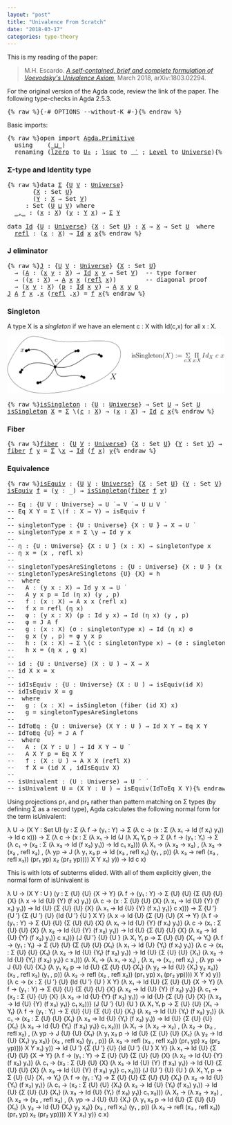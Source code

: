 ```yaml
---
layout: "post"
title: "Univalence From Scratch"
date: "2018-03-17"
categories: type-theory
---
```


This is my reading of the paper:

> M.H. Escardo. [*A self-contained, brief and complete formulation of Voevodsky's
Univalence Axiom*](https://arxiv.org/abs/1803.02294), March 2018, arXiv:1803.02294.

For the original version of the Agda code, review the link of the paper.
The following type-checks in Agda 2.5.3.

<pre class="Agda">{% raw %}<a id="430" class="Symbol">{-#</a> <a id="434" class="Keyword">OPTIONS</a> <a id="442" class="Option">--without-K</a> <a id="454" class="Symbol">#-}</a>{% endraw %}</pre>

Basic imports:

<pre class="Agda">{% raw %}<a id="499" class="Keyword">open</a> <a id="504" class="Keyword">import</a> <a id="511" href="Agda.Primitive.html" class="Module">Agda.Primitive</a>
  <a id="528" class="Keyword">using</a>    <a id="537" class="Symbol">(</a><a id="538" href="Agda.Primitive.html#_%E2%8A%94_" class="Primitive Operator">_⊔_</a><a id="541" class="Symbol">)</a>
  <a id="545" class="Keyword">renaming</a> <a id="554" class="Symbol">(</a><a id="555" href="Agda.Primitive.html#lzero" class="Primitive">lzero</a> <a id="561" class="Symbol">to</a> <a id="564" href="Agda.Primitive.html#lzero" class="Primitive">U₀</a> <a id="567" class="Symbol">;</a> <a id="569" href="Agda.Primitive.html#lsuc" class="Primitive">lsuc</a> <a id="574" class="Symbol">to</a> <a id="577" href="Agda.Primitive.html#lsuc" class="Primitive">_′</a> <a id="580" class="Symbol">;</a> <a id="582" href="Agda.Primitive.html#Level" class="Postulate">Level</a> <a id="588" class="Symbol">to</a> <a id="591" href="Agda.Primitive.html#Level" class="Postulate">Universe</a><a id="599" class="Symbol">)</a>{% endraw %}</pre>

### Σ-type and Identity type

<pre class="Agda">{% raw %}<a id="656" class="Keyword">data</a> <a id="Σ" href="{% endraw %}{% link _posts/2018-03-17-univalence-from-scratch.md %}{% raw %}#%CE%A3" class="Datatype">Σ</a> <a id="663" class="Symbol">{</a><a id="664" href="{% endraw %}{% link _posts/2018-03-17-univalence-from-scratch.md %}{% raw %}#664" class="Bound">U</a> <a id="666" href="{% endraw %}{% link _posts/2018-03-17-univalence-from-scratch.md %}{% raw %}#666" class="Bound">V</a> <a id="668" class="Symbol">:</a> <a id="670" href="Agda.Primitive.html#Universe" class="Postulate">Universe</a><a id="678" class="Symbol">}</a>
       <a id="687" class="Symbol">{</a><a id="688" href="{% endraw %}{% link _posts/2018-03-17-univalence-from-scratch.md %}{% raw %}#688" class="Bound">X</a> <a id="690" class="Symbol">:</a> <a id="692" class="PrimitiveType">Set</a> <a id="696" href="{% endraw %}{% link _posts/2018-03-17-univalence-from-scratch.md %}{% raw %}#664" class="Bound">U</a><a id="697" class="Symbol">}</a>
       <a id="706" class="Symbol">(</a><a id="707" href="{% endraw %}{% link _posts/2018-03-17-univalence-from-scratch.md %}{% raw %}#707" class="Bound">Y</a> <a id="709" class="Symbol">:</a> <a id="711" href="{% endraw %}{% link _posts/2018-03-17-univalence-from-scratch.md %}{% raw %}#688" class="Bound">X</a> <a id="713" class="Symbol">→</a> <a id="715" class="PrimitiveType">Set</a> <a id="719" href="{% endraw %}{% link _posts/2018-03-17-univalence-from-scratch.md %}{% raw %}#666" class="Bound">V</a><a id="720" class="Symbol">)</a>
     <a id="727" class="Symbol">:</a> <a id="729" class="PrimitiveType">Set</a> <a id="733" class="Symbol">(</a><a id="734" href="{% endraw %}{% link _posts/2018-03-17-univalence-from-scratch.md %}{% raw %}#664" class="Bound">U</a> <a id="736" href="Agda.Primitive.html#_%E2%8A%94_" class="Primitive Operator">⊔</a> <a id="738" href="{% endraw %}{% link _posts/2018-03-17-univalence-from-scratch.md %}{% raw %}#666" class="Bound">V</a><a id="739" class="Symbol">)</a> <a id="741" class="Keyword">where</a>
  <a id="Σ._,_" href="{% endraw %}{% link _posts/2018-03-17-univalence-from-scratch.md %}{% raw %}#%CE%A3._%2C_" class="InductiveConstructor Operator">_,_</a> <a id="753" class="Symbol">:</a> <a id="755" class="Symbol">(</a><a id="756" href="{% endraw %}{% link _posts/2018-03-17-univalence-from-scratch.md %}{% raw %}#756" class="Bound">x</a> <a id="758" class="Symbol">:</a> <a id="760" href="{% endraw %}{% link _posts/2018-03-17-univalence-from-scratch.md %}{% raw %}#688" class="Bound">X</a><a id="761" class="Symbol">)</a> <a id="763" class="Symbol">(</a><a id="764" href="{% endraw %}{% link _posts/2018-03-17-univalence-from-scratch.md %}{% raw %}#764" class="Bound">y</a> <a id="766" class="Symbol">:</a> <a id="768" href="{% endraw %}{% link _posts/2018-03-17-univalence-from-scratch.md %}{% raw %}#707" class="Bound">Y</a> <a id="770" href="{% endraw %}{% link _posts/2018-03-17-univalence-from-scratch.md %}{% raw %}#756" class="Bound">x</a><a id="771" class="Symbol">)</a> <a id="773" class="Symbol">→</a> <a id="775" href="{% endraw %}{% link _posts/2018-03-17-univalence-from-scratch.md %}{% raw %}#%CE%A3" class="Datatype">Σ</a> <a id="777" href="{% endraw %}{% link _posts/2018-03-17-univalence-from-scratch.md %}{% raw %}#707" class="Bound">Y</a>

<a id="780" class="Keyword">data</a> <a id="Id" href="{% endraw %}{% link _posts/2018-03-17-univalence-from-scratch.md %}{% raw %}#Id" class="Datatype">Id</a> <a id="788" class="Symbol">{</a><a id="789" href="{% endraw %}{% link _posts/2018-03-17-univalence-from-scratch.md %}{% raw %}#789" class="Bound">U</a> <a id="791" class="Symbol">:</a> <a id="793" href="Agda.Primitive.html#Universe" class="Postulate">Universe</a><a id="801" class="Symbol">}</a> <a id="803" class="Symbol">{</a><a id="804" href="{% endraw %}{% link _posts/2018-03-17-univalence-from-scratch.md %}{% raw %}#804" class="Bound">X</a> <a id="806" class="Symbol">:</a> <a id="808" class="PrimitiveType">Set</a> <a id="812" href="{% endraw %}{% link _posts/2018-03-17-univalence-from-scratch.md %}{% raw %}#789" class="Bound">U</a><a id="813" class="Symbol">}</a> <a id="815" class="Symbol">:</a> <a id="817" href="{% endraw %}{% link _posts/2018-03-17-univalence-from-scratch.md %}{% raw %}#804" class="Bound">X</a> <a id="819" class="Symbol">→</a> <a id="821" href="{% endraw %}{% link _posts/2018-03-17-univalence-from-scratch.md %}{% raw %}#804" class="Bound">X</a> <a id="823" class="Symbol">→</a> <a id="825" class="PrimitiveType">Set</a> <a id="829" href="{% endraw %}{% link _posts/2018-03-17-univalence-from-scratch.md %}{% raw %}#789" class="Bound">U</a>  <a id="832" class="Keyword">where</a>
  <a id="Id.refl" href="{% endraw %}{% link _posts/2018-03-17-univalence-from-scratch.md %}{% raw %}#Id.refl" class="InductiveConstructor">refl</a> <a id="845" class="Symbol">:</a> <a id="847" class="Symbol">(</a><a id="848" href="{% endraw %}{% link _posts/2018-03-17-univalence-from-scratch.md %}{% raw %}#848" class="Bound">x</a> <a id="850" class="Symbol">:</a> <a id="852" href="{% endraw %}{% link _posts/2018-03-17-univalence-from-scratch.md %}{% raw %}#804" class="Bound">X</a><a id="853" class="Symbol">)</a> <a id="855" class="Symbol">→</a> <a id="857" href="{% endraw %}{% link _posts/2018-03-17-univalence-from-scratch.md %}{% raw %}#Id" class="Datatype">Id</a> <a id="860" href="{% endraw %}{% link _posts/2018-03-17-univalence-from-scratch.md %}{% raw %}#848" class="Bound">x</a> <a id="862" href="{% endraw %}{% link _posts/2018-03-17-univalence-from-scratch.md %}{% raw %}#848" class="Bound">x</a>{% endraw %}</pre>

### J eliminator

<pre class="Agda">{% raw %}<a id="J" href="{% endraw %}{% link _posts/2018-03-17-univalence-from-scratch.md %}{% raw %}#J" class="Function">J</a> <a id="909" class="Symbol">:</a> <a id="911" class="Symbol">{</a><a id="912" href="{% endraw %}{% link _posts/2018-03-17-univalence-from-scratch.md %}{% raw %}#912" class="Bound">U</a> <a id="914" href="{% endraw %}{% link _posts/2018-03-17-univalence-from-scratch.md %}{% raw %}#914" class="Bound">V</a> <a id="916" class="Symbol">:</a> <a id="918" href="Agda.Primitive.html#Universe" class="Postulate">Universe</a><a id="926" class="Symbol">}</a> <a id="928" class="Symbol">{</a><a id="929" href="{% endraw %}{% link _posts/2018-03-17-univalence-from-scratch.md %}{% raw %}#929" class="Bound">X</a> <a id="931" class="Symbol">:</a> <a id="933" class="PrimitiveType">Set</a> <a id="937" href="{% endraw %}{% link _posts/2018-03-17-univalence-from-scratch.md %}{% raw %}#912" class="Bound">U</a><a id="938" class="Symbol">}</a>
  <a id="942" class="Symbol">→</a> <a id="944" class="Symbol">(</a><a id="945" href="{% endraw %}{% link _posts/2018-03-17-univalence-from-scratch.md %}{% raw %}#945" class="Bound">A</a> <a id="947" class="Symbol">:</a> <a id="949" class="Symbol">(</a><a id="950" href="{% endraw %}{% link _posts/2018-03-17-univalence-from-scratch.md %}{% raw %}#950" class="Bound">x</a> <a id="952" href="{% endraw %}{% link _posts/2018-03-17-univalence-from-scratch.md %}{% raw %}#952" class="Bound">y</a> <a id="954" class="Symbol">:</a> <a id="956" href="{% endraw %}{% link _posts/2018-03-17-univalence-from-scratch.md %}{% raw %}#929" class="Bound">X</a><a id="957" class="Symbol">)</a> <a id="959" class="Symbol">→</a> <a id="961" href="{% endraw %}{% link _posts/2018-03-17-univalence-from-scratch.md %}{% raw %}#Id" class="Datatype">Id</a> <a id="964" href="{% endraw %}{% link _posts/2018-03-17-univalence-from-scratch.md %}{% raw %}#950" class="Bound">x</a> <a id="966" href="{% endraw %}{% link _posts/2018-03-17-univalence-from-scratch.md %}{% raw %}#952" class="Bound">y</a> <a id="968" class="Symbol">→</a> <a id="970" class="PrimitiveType">Set</a> <a id="974" href="{% endraw %}{% link _posts/2018-03-17-univalence-from-scratch.md %}{% raw %}#914" class="Bound">V</a><a id="975" class="Symbol">)</a>  <a id="978" class="Comment">-- type former</a>
  <a id="995" class="Symbol">→</a> <a id="997" class="Symbol">((</a><a id="999" href="{% endraw %}{% link _posts/2018-03-17-univalence-from-scratch.md %}{% raw %}#999" class="Bound">x</a> <a id="1001" class="Symbol">:</a> <a id="1003" href="{% endraw %}{% link _posts/2018-03-17-univalence-from-scratch.md %}{% raw %}#929" class="Bound">X</a><a id="1004" class="Symbol">)</a> <a id="1006" class="Symbol">→</a> <a id="1008" href="{% endraw %}{% link _posts/2018-03-17-univalence-from-scratch.md %}{% raw %}#945" class="Bound">A</a> <a id="1010" href="{% endraw %}{% link _posts/2018-03-17-univalence-from-scratch.md %}{% raw %}#999" class="Bound">x</a> <a id="1012" href="{% endraw %}{% link _posts/2018-03-17-univalence-from-scratch.md %}{% raw %}#999" class="Bound">x</a> <a id="1014" class="Symbol">(</a><a id="1015" href="{% endraw %}{% link _posts/2018-03-17-univalence-from-scratch.md %}{% raw %}#Id.refl" class="InductiveConstructor">refl</a> <a id="1020" href="{% endraw %}{% link _posts/2018-03-17-univalence-from-scratch.md %}{% raw %}#999" class="Bound">x</a><a id="1021" class="Symbol">))</a>        <a id="1031" class="Comment">-- diagonal proof</a>
  <a id="1051" class="Symbol">→</a> <a id="1053" class="Symbol">(</a><a id="1054" href="{% endraw %}{% link _posts/2018-03-17-univalence-from-scratch.md %}{% raw %}#1054" class="Bound">x</a> <a id="1056" href="{% endraw %}{% link _posts/2018-03-17-univalence-from-scratch.md %}{% raw %}#1056" class="Bound">y</a> <a id="1058" class="Symbol">:</a> <a id="1060" href="{% endraw %}{% link _posts/2018-03-17-univalence-from-scratch.md %}{% raw %}#929" class="Bound">X</a><a id="1061" class="Symbol">)</a> <a id="1063" class="Symbol">(</a><a id="1064" href="{% endraw %}{% link _posts/2018-03-17-univalence-from-scratch.md %}{% raw %}#1064" class="Bound">p</a> <a id="1066" class="Symbol">:</a> <a id="1068" href="{% endraw %}{% link _posts/2018-03-17-univalence-from-scratch.md %}{% raw %}#Id" class="Datatype">Id</a> <a id="1071" href="{% endraw %}{% link _posts/2018-03-17-univalence-from-scratch.md %}{% raw %}#1054" class="Bound">x</a> <a id="1073" href="{% endraw %}{% link _posts/2018-03-17-univalence-from-scratch.md %}{% raw %}#1056" class="Bound">y</a><a id="1074" class="Symbol">)</a> <a id="1076" class="Symbol">→</a> <a id="1078" href="{% endraw %}{% link _posts/2018-03-17-univalence-from-scratch.md %}{% raw %}#945" class="Bound">A</a> <a id="1080" href="{% endraw %}{% link _posts/2018-03-17-univalence-from-scratch.md %}{% raw %}#1054" class="Bound">x</a> <a id="1082" href="{% endraw %}{% link _posts/2018-03-17-univalence-from-scratch.md %}{% raw %}#1056" class="Bound">y</a> <a id="1084" href="{% endraw %}{% link _posts/2018-03-17-univalence-from-scratch.md %}{% raw %}#1064" class="Bound">p</a>
<a id="1086" href="{% endraw %}{% link _posts/2018-03-17-univalence-from-scratch.md %}{% raw %}#J" class="Function">J</a> <a id="1088" href="{% endraw %}{% link _posts/2018-03-17-univalence-from-scratch.md %}{% raw %}#1088" class="Bound">A</a> <a id="1090" href="{% endraw %}{% link _posts/2018-03-17-univalence-from-scratch.md %}{% raw %}#1090" class="Bound">f</a> <a id="1092" href="{% endraw %}{% link _posts/2018-03-17-univalence-from-scratch.md %}{% raw %}#1092" class="Bound">x</a> <a id="1094" class="DottedPattern Symbol">.</a><a id="1095" href="{% endraw %}{% link _posts/2018-03-17-univalence-from-scratch.md %}{% raw %}#1092" class="DottedPattern Bound">x</a> <a id="1097" class="Symbol">(</a><a id="1098" href="{% endraw %}{% link _posts/2018-03-17-univalence-from-scratch.md %}{% raw %}#Id.refl" class="InductiveConstructor">refl</a> <a id="1103" class="DottedPattern Symbol">.</a><a id="1104" href="{% endraw %}{% link _posts/2018-03-17-univalence-from-scratch.md %}{% raw %}#1092" class="DottedPattern Bound">x</a><a id="1105" class="Symbol">)</a> <a id="1107" class="Symbol">=</a> <a id="1109" href="{% endraw %}{% link _posts/2018-03-17-univalence-from-scratch.md %}{% raw %}#1090" class="Bound">f</a> <a id="1111" href="{% endraw %}{% link _posts/2018-03-17-univalence-from-scratch.md %}{% raw %}#1092" class="Bound">x</a>{% endraw %}</pre>

### Singleton

A type X is a *singleton* if we have
an element c : X with Id(c,x) for all x : X.

![path](/assets/images/issinglenton.png)

<pre class="Agda">{% raw %}<a id="isSingleton" href="{% endraw %}{% link _posts/2018-03-17-univalence-from-scratch.md %}{% raw %}#isSingleton" class="Function">isSingleton</a> <a id="1290" class="Symbol">:</a> <a id="1292" class="Symbol">{</a><a id="1293" href="{% endraw %}{% link _posts/2018-03-17-univalence-from-scratch.md %}{% raw %}#1293" class="Bound">U</a> <a id="1295" class="Symbol">:</a> <a id="1297" href="Agda.Primitive.html#Universe" class="Postulate">Universe</a><a id="1305" class="Symbol">}</a> <a id="1307" class="Symbol">→</a> <a id="1309" class="PrimitiveType">Set</a> <a id="1313" href="{% endraw %}{% link _posts/2018-03-17-univalence-from-scratch.md %}{% raw %}#1293" class="Bound">U</a> <a id="1315" class="Symbol">→</a> <a id="1317" class="PrimitiveType">Set</a> <a id="1321" href="{% endraw %}{% link _posts/2018-03-17-univalence-from-scratch.md %}{% raw %}#1293" class="Bound">U</a>
<a id="1323" href="{% endraw %}{% link _posts/2018-03-17-univalence-from-scratch.md %}{% raw %}#isSingleton" class="Function">isSingleton</a> <a id="1335" href="{% endraw %}{% link _posts/2018-03-17-univalence-from-scratch.md %}{% raw %}#1335" class="Bound">X</a> <a id="1337" class="Symbol">=</a> <a id="1339" href="{% endraw %}{% link _posts/2018-03-17-univalence-from-scratch.md %}{% raw %}#%CE%A3" class="Datatype">Σ</a> <a id="1341" class="Symbol">\(</a><a id="1343" href="{% endraw %}{% link _posts/2018-03-17-univalence-from-scratch.md %}{% raw %}#1343" class="Bound">c</a> <a id="1345" class="Symbol">:</a> <a id="1347" href="{% endraw %}{% link _posts/2018-03-17-univalence-from-scratch.md %}{% raw %}#1335" class="Bound">X</a><a id="1348" class="Symbol">)</a> <a id="1350" class="Symbol">→</a> <a id="1352" class="Symbol">(</a><a id="1353" href="{% endraw %}{% link _posts/2018-03-17-univalence-from-scratch.md %}{% raw %}#1353" class="Bound">x</a> <a id="1355" class="Symbol">:</a> <a id="1357" href="{% endraw %}{% link _posts/2018-03-17-univalence-from-scratch.md %}{% raw %}#1335" class="Bound">X</a><a id="1358" class="Symbol">)</a> <a id="1360" class="Symbol">→</a> <a id="1362" href="{% endraw %}{% link _posts/2018-03-17-univalence-from-scratch.md %}{% raw %}#Id" class="Datatype">Id</a> <a id="1365" href="{% endraw %}{% link _posts/2018-03-17-univalence-from-scratch.md %}{% raw %}#1343" class="Bound">c</a> <a id="1367" href="{% endraw %}{% link _posts/2018-03-17-univalence-from-scratch.md %}{% raw %}#1353" class="Bound">x</a>{% endraw %}</pre>

### Fiber

<pre class="Agda">{% raw %}<a id="fiber" href="{% endraw %}{% link _posts/2018-03-17-univalence-from-scratch.md %}{% raw %}#fiber" class="Function">fiber</a> <a id="1411" class="Symbol">:</a> <a id="1413" class="Symbol">{</a><a id="1414" href="{% endraw %}{% link _posts/2018-03-17-univalence-from-scratch.md %}{% raw %}#1414" class="Bound">U</a> <a id="1416" href="{% endraw %}{% link _posts/2018-03-17-univalence-from-scratch.md %}{% raw %}#1416" class="Bound">V</a> <a id="1418" class="Symbol">:</a> <a id="1420" href="Agda.Primitive.html#Universe" class="Postulate">Universe</a><a id="1428" class="Symbol">}</a> <a id="1430" class="Symbol">{</a><a id="1431" href="{% endraw %}{% link _posts/2018-03-17-univalence-from-scratch.md %}{% raw %}#1431" class="Bound">X</a> <a id="1433" class="Symbol">:</a> <a id="1435" class="PrimitiveType">Set</a> <a id="1439" href="{% endraw %}{% link _posts/2018-03-17-univalence-from-scratch.md %}{% raw %}#1414" class="Bound">U</a><a id="1440" class="Symbol">}</a> <a id="1442" class="Symbol">{</a><a id="1443" href="{% endraw %}{% link _posts/2018-03-17-univalence-from-scratch.md %}{% raw %}#1443" class="Bound">Y</a> <a id="1445" class="Symbol">:</a> <a id="1447" class="PrimitiveType">Set</a> <a id="1451" href="{% endraw %}{% link _posts/2018-03-17-univalence-from-scratch.md %}{% raw %}#1416" class="Bound">V</a><a id="1452" class="Symbol">}</a> <a id="1454" class="Symbol">→</a> <a id="1456" class="Symbol">(</a><a id="1457" href="{% endraw %}{% link _posts/2018-03-17-univalence-from-scratch.md %}{% raw %}#1431" class="Bound">X</a> <a id="1459" class="Symbol">→</a> <a id="1461" href="{% endraw %}{% link _posts/2018-03-17-univalence-from-scratch.md %}{% raw %}#1443" class="Bound">Y</a><a id="1462" class="Symbol">)</a> <a id="1464" class="Symbol">→</a> <a id="1466" href="{% endraw %}{% link _posts/2018-03-17-univalence-from-scratch.md %}{% raw %}#1443" class="Bound">Y</a> <a id="1468" class="Symbol">→</a> <a id="1470" class="PrimitiveType">Set</a> <a id="1474" class="Symbol">(</a><a id="1475" href="{% endraw %}{% link _posts/2018-03-17-univalence-from-scratch.md %}{% raw %}#1414" class="Bound">U</a> <a id="1477" href="Agda.Primitive.html#_%E2%8A%94_" class="Primitive Operator">⊔</a> <a id="1479" href="{% endraw %}{% link _posts/2018-03-17-univalence-from-scratch.md %}{% raw %}#1416" class="Bound">V</a><a id="1480" class="Symbol">)</a>
<a id="1482" href="{% endraw %}{% link _posts/2018-03-17-univalence-from-scratch.md %}{% raw %}#fiber" class="Function">fiber</a> <a id="1488" href="{% endraw %}{% link _posts/2018-03-17-univalence-from-scratch.md %}{% raw %}#1488" class="Bound">f</a> <a id="1490" href="{% endraw %}{% link _posts/2018-03-17-univalence-from-scratch.md %}{% raw %}#1490" class="Bound">y</a> <a id="1492" class="Symbol">=</a> <a id="1494" href="{% endraw %}{% link _posts/2018-03-17-univalence-from-scratch.md %}{% raw %}#%CE%A3" class="Datatype">Σ</a> <a id="1496" class="Symbol">\</a><a id="1497" href="{% endraw %}{% link _posts/2018-03-17-univalence-from-scratch.md %}{% raw %}#1497" class="Bound">x</a> <a id="1499" class="Symbol">→</a> <a id="1501" href="{% endraw %}{% link _posts/2018-03-17-univalence-from-scratch.md %}{% raw %}#Id" class="Datatype">Id</a> <a id="1504" class="Symbol">(</a><a id="1505" href="{% endraw %}{% link _posts/2018-03-17-univalence-from-scratch.md %}{% raw %}#1488" class="Bound">f</a> <a id="1507" href="{% endraw %}{% link _posts/2018-03-17-univalence-from-scratch.md %}{% raw %}#1497" class="Bound">x</a><a id="1508" class="Symbol">)</a> <a id="1510" href="{% endraw %}{% link _posts/2018-03-17-univalence-from-scratch.md %}{% raw %}#1490" class="Bound">y</a>{% endraw %}</pre>

### Equivalence

<pre class="Agda">{% raw %}<a id="isEquiv" href="{% endraw %}{% link _posts/2018-03-17-univalence-from-scratch.md %}{% raw %}#isEquiv" class="Function">isEquiv</a> <a id="1562" class="Symbol">:</a> <a id="1564" class="Symbol">{</a><a id="1565" href="{% endraw %}{% link _posts/2018-03-17-univalence-from-scratch.md %}{% raw %}#1565" class="Bound">U</a> <a id="1567" href="{% endraw %}{% link _posts/2018-03-17-univalence-from-scratch.md %}{% raw %}#1567" class="Bound">V</a> <a id="1569" class="Symbol">:</a> <a id="1571" href="Agda.Primitive.html#Universe" class="Postulate">Universe</a><a id="1579" class="Symbol">}</a> <a id="1581" class="Symbol">{</a><a id="1582" href="{% endraw %}{% link _posts/2018-03-17-univalence-from-scratch.md %}{% raw %}#1582" class="Bound">X</a> <a id="1584" class="Symbol">:</a> <a id="1586" class="PrimitiveType">Set</a> <a id="1590" href="{% endraw %}{% link _posts/2018-03-17-univalence-from-scratch.md %}{% raw %}#1565" class="Bound">U</a><a id="1591" class="Symbol">}</a> <a id="1593" class="Symbol">{</a><a id="1594" href="{% endraw %}{% link _posts/2018-03-17-univalence-from-scratch.md %}{% raw %}#1594" class="Bound">Y</a> <a id="1596" class="Symbol">:</a> <a id="1598" class="PrimitiveType">Set</a> <a id="1602" href="{% endraw %}{% link _posts/2018-03-17-univalence-from-scratch.md %}{% raw %}#1567" class="Bound">V</a><a id="1603" class="Symbol">}</a> <a id="1605" class="Symbol">→</a> <a id="1607" class="Symbol">(</a><a id="1608" href="{% endraw %}{% link _posts/2018-03-17-univalence-from-scratch.md %}{% raw %}#1582" class="Bound">X</a> <a id="1610" class="Symbol">→</a> <a id="1612" href="{% endraw %}{% link _posts/2018-03-17-univalence-from-scratch.md %}{% raw %}#1594" class="Bound">Y</a><a id="1613" class="Symbol">)</a> <a id="1615" class="Symbol">→</a> <a id="1617" class="PrimitiveType">Set</a> <a id="1621" class="Symbol">(</a><a id="1622" href="{% endraw %}{% link _posts/2018-03-17-univalence-from-scratch.md %}{% raw %}#1565" class="Bound">U</a> <a id="1624" href="Agda.Primitive.html#_%E2%8A%94_" class="Primitive Operator">⊔</a> <a id="1626" href="{% endraw %}{% link _posts/2018-03-17-univalence-from-scratch.md %}{% raw %}#1567" class="Bound">V</a><a id="1627" class="Symbol">)</a>
<a id="1629" href="{% endraw %}{% link _posts/2018-03-17-univalence-from-scratch.md %}{% raw %}#isEquiv" class="Function">isEquiv</a> <a id="1637" href="{% endraw %}{% link _posts/2018-03-17-univalence-from-scratch.md %}{% raw %}#1637" class="Bound">f</a> <a id="1639" class="Symbol">=</a> <a id="1641" class="Symbol">(</a><a id="1642" href="{% endraw %}{% link _posts/2018-03-17-univalence-from-scratch.md %}{% raw %}#1642" class="Bound">y</a> <a id="1644" class="Symbol">:</a> <a id="1646" class="Symbol">_)</a> <a id="1649" class="Symbol">→</a> <a id="1651" href="{% endraw %}{% link _posts/2018-03-17-univalence-from-scratch.md %}{% raw %}#isSingleton" class="Function">isSingleton</a><a id="1662" class="Symbol">(</a><a id="1663" href="{% endraw %}{% link _posts/2018-03-17-univalence-from-scratch.md %}{% raw %}#fiber" class="Function">fiber</a> <a id="1669" href="{% endraw %}{% link _posts/2018-03-17-univalence-from-scratch.md %}{% raw %}#1637" class="Bound">f</a> <a id="1671" href="{% endraw %}{% link _posts/2018-03-17-univalence-from-scratch.md %}{% raw %}#1642" class="Bound">y</a><a id="1672" class="Symbol">)</a>

<a id="1675" class="Comment">-- Eq : {U V : Universe} → U ̇ → V ̇ → U ⊔ V ̇</a>
<a id="1722" class="Comment">-- Eq X Y = Σ \(f : X → Y) → isEquiv f</a>
<a id="1761" class="Comment">--</a>
<a id="1764" class="Comment">-- singletonType : {U : Universe} {X : U ̇} → X → U ̇</a>
<a id="1818" class="Comment">-- singletonType x = Σ \y → Id y x</a>
<a id="1853" class="Comment">--</a>
<a id="1856" class="Comment">-- η : {U : Universe} {X : U ̇} (x : X) → singletonType x</a>
<a id="1914" class="Comment">-- η x = (x , refl x)</a>
<a id="1936" class="Comment">--</a>
<a id="1939" class="Comment">-- singletonTypesAreSingletons : {U : Universe} {X : U ̇} (x : X) → isSingleton(singletonType x)</a>
<a id="2036" class="Comment">-- singletonTypesAreSingletons {U} {X} = h</a>
<a id="2079" class="Comment">--  where</a>
<a id="2089" class="Comment">--   A : (y x : X) → Id y x → U ̇</a>
<a id="2123" class="Comment">--   A y x p = Id (η x) (y , p)</a>
<a id="2155" class="Comment">--   f : (x : X) → A x x (refl x)</a>
<a id="2189" class="Comment">--   f x = refl (η x)</a>
<a id="2211" class="Comment">--   φ : (y x : X) (p : Id y x) → Id (η x) (y , p)</a>
<a id="2262" class="Comment">--   φ = J A f</a>
<a id="2277" class="Comment">--   g : (x : X) (σ : singletonType x) → Id (η x) σ</a>
<a id="2329" class="Comment">--   g x (y , p) = φ y x p</a>
<a id="2356" class="Comment">--   h : (x : X) → Σ \(c : singletonType x) → (σ : singletonType x) → Id c σ</a>
<a id="2433" class="Comment">--   h x = (η x , g x)</a>
<a id="2456" class="Comment">--</a>
<a id="2459" class="Comment">-- id : {U : Universe} (X : U ̇) → X → X</a>
<a id="2500" class="Comment">-- id X x = x</a>
<a id="2514" class="Comment">--</a>
<a id="2517" class="Comment">-- idIsEquiv : {U : Universe} (X : U ̇) → isEquiv(id X)</a>
<a id="2573" class="Comment">-- idIsEquiv X = g</a>
<a id="2592" class="Comment">--  where</a>
<a id="2602" class="Comment">--   g : (x : X) → isSingleton (fiber (id X) x)</a>
<a id="2650" class="Comment">--   g = singletonTypesAreSingletons</a>
<a id="2687" class="Comment">--</a>
<a id="2690" class="Comment">-- IdToEq : {U : Universe} (X Y : U ̇) → Id X Y → Eq X Y</a>
<a id="2747" class="Comment">-- IdToEq {U} = J A f</a>
<a id="2769" class="Comment">--  where</a>
<a id="2779" class="Comment">--   A : (X Y : U ̇) → Id X Y → U ̇</a>
<a id="2815" class="Comment">--   A X Y p = Eq X Y</a>
<a id="2837" class="Comment">--   f : (X : U ̇) → A X X (refl X)</a>
<a id="2873" class="Comment">--   f X = (id X , idIsEquiv X)</a>
<a id="2905" class="Comment">--</a>
<a id="2908" class="Comment">-- isUnivalent : (U : Universe) → U ′ ̇</a>
<a id="2948" class="Comment">-- isUnivalent U = (X Y : U ̇) → isEquiv(IdToEq X Y)</a>{% endraw %}</pre>

Using projections pr₁ and pr₂ rather than pattern matching on Σ types
(by defining Σ as a record type), Agda calculates the following normal
form for the term isUnivalent:

λ U → (X Y : Set U) (y : Σ (λ f → (y₁ : Y) → Σ (λ c →
(x : Σ (λ x₁ → Id (f x₁) y₁)) → Id c x))) →
Σ (λ c → (x : Σ (λ x₁ → Id (J (λ X₁ Y₁ p → Σ (λ f →
(y₁ : Y₁) → Σ (λ c₁ → (x₂ : Σ (λ x₃ → Id (f x₃) y₁)) → Id c₁ x₂)))
(λ X₁ → (λ x₂ → x₂) , (λ x₂ → (x₂ , refl x₂) , (λ yp → J (λ y₁ x₃ p →
Id (x₃ , refl x₃) (y₁ , p)) (λ x₃ → refl (x₃ , refl x₃))
(pr₁ yp) x₂ (pr₂ yp)))) X Y x₁) y)) → Id c x)

This is with lots of subterms elided. With all of them explicitly
given, the normal form of isUnivalent is

λ U → (X Y : U ̇) (y : Σ {U} {U} {X → Y} (λ f → (y₁ : Y) → Σ {U} {U}
{Σ {U} {U} {X} (λ x → Id {U} {Y} (f x) y₁)} (λ c → (x : Σ {U} {U} {X}
(λ x₁ → Id {U} {Y} (f x₁) y₁)) → Id {U} {Σ {U} {U} {X} (λ x₁ → Id {U} {Y}
(f x₁) y₁)} c x))) → Σ {U ′} {U ′} {Σ {U ′} {U} {Id {U ′} {U ̇} X Y}
(λ x → Id {U} {Σ {U} {U} {X → Y} (λ f → (y₁ : Y) → Σ {U} {U}
{Σ {U} {U} {X} (λ x₁ → Id {U} {Y} (f x₁) y₁)} (λ c → (x₁ : Σ {U} {U} {X}
(λ x₂ → Id {U} {Y} (f x₂) y₁)) → Id {U} {Σ {U} {U} {X} (λ x₂ → Id {U} {Y}
(f x₂) y₁)} c x₁))} (J {U ′} {U} {U ̇} (λ X₁ Y₁ p → Σ {U} {U} {X₁ → Y₁}
(λ f → (y₁ : Y₁) → Σ {U} {U} {Σ {U} {U} {X₁} (λ x₁ → Id {U} {Y₁} (f x₁) y₁)}
(λ c → (x₁ : Σ {U} {U} {X₁} (λ x₂ → Id {U} {Y₁} (f x₂) y₁)) → Id {U}
{Σ {U} {U} {X₁} (λ x₂ → Id {U} {Y₁} (f x₂) y₁)} c x₁))) (λ X₁ → (λ x₁ → x₁)
, (λ x₁ → (x₁ , refl x₁) , (λ yp → J {U} {U} {X₁} (λ y₁ x₂ p → Id {U}
{Σ {U} {U} {X₁} (λ y₂ → Id {U} {X₁} y₂ x₂)} (x₂ , refl x₂) (y₁ , p))
(λ x₂ → refl (x₂ , refl x₂)) (pr₁ yp) x₁ (pr₂ yp)))) X Y x) y)} (λ c →
(x : Σ {U ′} {U} {Id {U ′} {U ̇} X Y} (λ x₁ → Id {U} {Σ {U} {U} {X → Y}
(λ f → (y₁ : Y) → Σ {U} {U} {Σ {U} {U} {X} (λ x₂ → Id {U} {Y} (f x₂) y₁)}
(λ c₁ → (x₂ : Σ {U} {U} {X} (λ x₃ → Id {U} {Y} (f x₃) y₁)) → Id {U}
{Σ {U} {U} {X} (λ x₃ → Id {U} {Y} (f x₃) y₁)} c₁ x₂))} (J {U ′} {U} {U ̇}
(λ X₁ Y₁ p → Σ {U} {U} {X₁ → Y₁} (λ f → (y₁ : Y₁) → Σ {U} {U} {Σ {U} {U}
{X₁} (λ x₂ → Id {U} {Y₁} (f x₂) y₁)} (λ c₁ → (x₂ : Σ {U} {U} {X₁} (λ x₃ →
Id {U} {Y₁} (f x₃) y₁)) → Id {U} {Σ {U} {U} {X₁} (λ x₃ → Id {U} {Y₁} (f x₃)
y₁)} c₁ x₂))) (λ X₁ → (λ x₂ → x₂) , (λ x₂ → (x₂ , refl x₂) , (λ yp → J {U}
{U} {X₁} (λ y₁ x₃ p → Id {U} {Σ {U} {U} {X₁} (λ y₂ → Id {U} {X₁} y₂ x₃)}
(x₃ , refl x₃) (y₁ , p)) (λ x₃ → refl (x₃ , refl x₃)) (pr₁ yp) x₂ (pr₂ yp))))
X Y x₁) y)) → Id {U ′} {Σ {U ′} {U} {Id {U ′} {U ̇} X Y} (λ x₁ → Id {U}
{Σ {U} {U} {X → Y} (λ f → (y₁ : Y) → Σ {U} {U} {Σ {U} {U} {X} (λ x₂ →
Id {U} {Y} (f x₂) y₁)} (λ c₁ → (x₂ : Σ {U} {U} {X} (λ x₃ → Id {U} {Y} (f x₃)
y₁)) → Id {U} {Σ {U} {U} {X} (λ x₃ → Id {U} {Y} (f x₃) y₁)} c₁ x₂))}
(J {U ′} {U} {U ̇} (λ X₁ Y₁ p → Σ {U} {U} {X₁ → Y₁} (λ f → (y₁ : Y₁) →
Σ {U} {U} {Σ {U} {U} {X₁} (λ x₂ → Id {U} {Y₁} (f x₂) y₁)} (λ c₁ →
(x₂ : Σ {U} {U} {X₁} (λ x₃ → Id {U} {Y₁} (f x₃) y₁)) → Id {U} {Σ {U} {U} {X₁}
(λ x₃ → Id {U} {Y₁} (f x₃) y₁)} c₁ x₂))) (λ X₁ → (λ x₂ → x₂) , (λ x₂ → (x₂ ,
refl x₂) , (λ yp → J {U} {U} {X₁} (λ y₁ x₃ p → Id {U} {Σ {U} {U} {X₁}
(λ y₂ → Id {U} {X₁} y₂ x₃)} (x₃ , refl x₃) (y₁ , p)) (λ x₃ → refl (x₃ ,
refl x₃)) (pr₁ yp) x₂ (pr₂ yp)))) X Y x₁) y)} c x)
